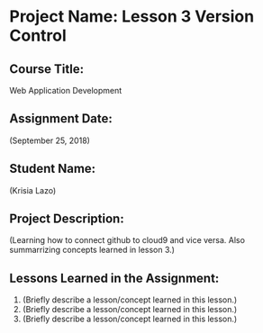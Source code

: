 # Project Name:  Lesson 3 Version Control


## Course Title:
Web Application Development

## Assignment Date:  
(September 25, 2018)

## Student Name:  
(Krisia Lazo)

## Project Description:
(Learning how to connect github to cloud9 and vice versa. Also summarrizing concepts learned in lesson 3.)

## Lessons Learned in the Assignment:
1. (Briefly describe a lesson/concept learned in this lesson.)
2. (Briefly describe a lesson/concept learned in this lesson.)
3. (Briefly describe a lesson/concept learned in this lesson.)

